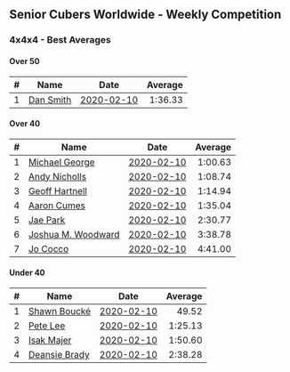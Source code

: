 ## Senior Cubers Worldwide - Weekly Competition
### 4x4x4 - Best Averages

#### Over 50

| # | Name | Date | Average | 
| :--: | -- | :--: | --: |
| 1 |[Dan Smith](../persons/dan_smith.md) |[2020-02-10](2020-02-10.md) |1:36.33 |

#### Over 40

| # | Name | Date | Average | 
| :--: | -- | :--: | --: |
| 1 |[Michael George](../persons/michael_george.md) |[2020-02-10](2020-02-10.md) |1:00.63 |
| 2 |[Andy Nicholls](../persons/andy_nicholls.md) |[2020-02-10](2020-02-10.md) |1:08.74 |
| 3 |[Geoff Hartnell](../persons/geoff_hartnell.md) |[2020-02-10](2020-02-10.md) |1:14.94 |
| 4 |[Aaron Cumes](../persons/aaron_cumes.md) |[2020-02-10](2020-02-10.md) |1:35.04 |
| 5 |[Jae Park](../persons/jae_park.md) |[2020-02-10](2020-02-10.md) |2:30.77 |
| 6 |[Joshua M. Woodward](../persons/joshua_m._woodward.md) |[2020-02-10](2020-02-10.md) |3:38.78 |
| 7 |[Jo Cocco](../persons/jo_cocco.md) |[2020-02-10](2020-02-10.md) |4:41.00 |

#### Under 40

| # | Name | Date | Average | 
| :--: | -- | :--: | --: |
| 1 |[Shawn Boucké](../persons/shawn_boucke.md) |[2020-02-10](2020-02-10.md) |49.52 |
| 2 |[Pete Lee](../persons/pete_lee.md) |[2020-02-10](2020-02-10.md) |1:25.13 |
| 3 |[Isak Majer](../persons/isak_majer.md) |[2020-02-10](2020-02-10.md) |1:50.60 |
| 4 |[Deansie Brady](../persons/deansie_brady.md) |[2020-02-10](2020-02-10.md) |2:38.28 |

